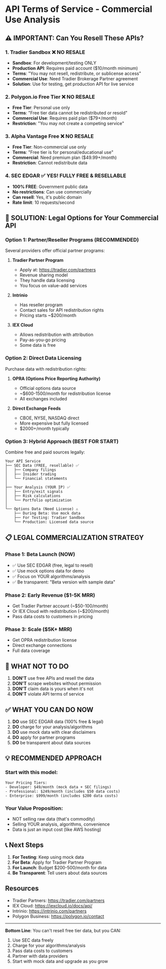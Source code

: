 # API Terms of Service - Commercial Use Analysis

## ⚠️ IMPORTANT: Can You Resell These APIs?

### 1. **Tradier Sandbox** ❌ NO RESALE
- **Sandbox**: For development/testing ONLY
- **Production API**: Requires paid account ($10/month minimum)
- **Terms**: "You may not resell, redistribute, or sublicense access"
- **Commercial Use**: Need Tradier Brokerage Partner agreement
- **Solution**: Use for testing, get production API for live service

### 2. **Polygon.io Free Tier** ❌ NO RESALE
- **Free Tier**: Personal use only
- **Terms**: "Free tier data cannot be redistributed or resold"
- **Commercial Use**: Requires paid plan ($79+/month)
- **Restriction**: "You may not create a competing service"

### 3. **Alpha Vantage Free** ❌ NO RESALE
- **Free Tier**: Non-commercial use only
- **Terms**: "Free tier is for personal/educational use"
- **Commercial**: Need premium plan ($49.99+/month)
- **Restriction**: Cannot redistribute data

### 4. **SEC EDGAR** ✅ YES! FULLY FREE & RESELLABLE
- **100% FREE**: Government public data
- **No restrictions**: Can use commercially
- **Can resell**: Yes, it's public domain
- **Rate limit**: 10 requests/second

## 🎯 SOLUTION: Legal Options for Your Commercial API

### Option 1: **Partner/Reseller Programs** (RECOMMENDED)
Several providers offer official partner programs:

1. **Tradier Partner Program**
   - Apply at: https://tradier.com/partners
   - Revenue sharing model
   - They handle data licensing
   - You focus on value-add services

2. **Intrinio** 
   - Has reseller program
   - Contact sales for API redistribution rights
   - Pricing starts ~$200/month

3. **IEX Cloud**
   - Allows redistribution with attribution
   - Pay-as-you-go pricing
   - Some data is free

### Option 2: **Direct Data Licensing**
Purchase data with redistribution rights:

1. **OPRA (Options Price Reporting Authority)**
   - Official options data source
   - ~$600-1500/month for redistribution license
   - All exchanges included

2. **Direct Exchange Feeds**
   - CBOE, NYSE, NASDAQ direct
   - More expensive but fully licensed
   - $2000+/month typically

### Option 3: **Hybrid Approach** (BEST FOR START)
Combine free and paid sources legally:

```
Your API Service
├── SEC Data (FREE, resellable) ✅
│   ├── Company filings
│   ├── Insider trading
│   └── Financial statements
│
├── Your Analysis (YOUR IP) ✅
│   ├── Entry/exit signals
│   ├── Risk calculations
│   └── Portfolio optimization
│
└── Options Data (Need License) ⚠️
    ├── During Beta: Use mock data
    ├── For Testing: Tradier Sandbox
    └── Production: Licensed data source
```

## 📋 LEGAL COMMERCIALIZATION STRATEGY

### Phase 1: Beta Launch (NOW)
- ✅ Use SEC EDGAR (free, legal to resell)
- ✅ Use mock options data for demo
- ✅ Focus on YOUR algorithms/analysis
- ✅ Be transparent: "Beta version with sample data"

### Phase 2: Early Revenue ($1-5K MRR)
- Get Tradier Partner account (~$50-100/month)
- Or IEX Cloud with redistribution (~$200/month)
- Pass data costs to customers in pricing

### Phase 3: Scale ($5K+ MRR)
- Get OPRA redistribution license
- Direct exchange connections
- Full data coverage

## 🚨 WHAT NOT TO DO

1. **DON'T** use free APIs and resell the data
2. **DON'T** scrape websites without permission
3. **DON'T** claim data is yours when it's not
4. **DON'T** violate API terms of service

## ✅ WHAT YOU CAN DO NOW

1. **DO** use SEC EDGAR data (100% free & legal)
2. **DO** charge for your analysis/algorithms
3. **DO** use mock data with clear disclaimers
4. **DO** apply for partner programs
5. **DO** be transparent about data sources

## 💡 RECOMMENDED APPROACH

### Start with this model:
```
Your Pricing Tiers:
- Developer: $49/month (mock data + SEC filings)
- Professional: $249/month (includes $50 data costs)
- Enterprise: $999/month (includes $200 data costs)
```

### Your Value Proposition:
- NOT selling raw data (that's commodity)
- Selling YOUR analysis, algorithms, convenience
- Data is just an input cost (like AWS hosting)

## 📞 Next Steps

1. **For Testing**: Keep using mock data
2. **For Beta**: Apply for Tradier Partner Program
3. **For Launch**: Budget $200-500/month for data
4. **Be Transparent**: Tell users about data sources

## Resources

- Tradier Partners: https://tradier.com/partners
- IEX Cloud: https://iexcloud.io/docs/api/
- Intrinio: https://intrinio.com/partners
- Polygon Business: https://polygon.io/contact

---

**Bottom Line**: You can't resell free tier data, but you CAN:
1. Use SEC data freely
2. Charge for your algorithms/analysis
3. Pass data costs to customers
4. Partner with data providers
5. Start with mock data and upgrade as you grow